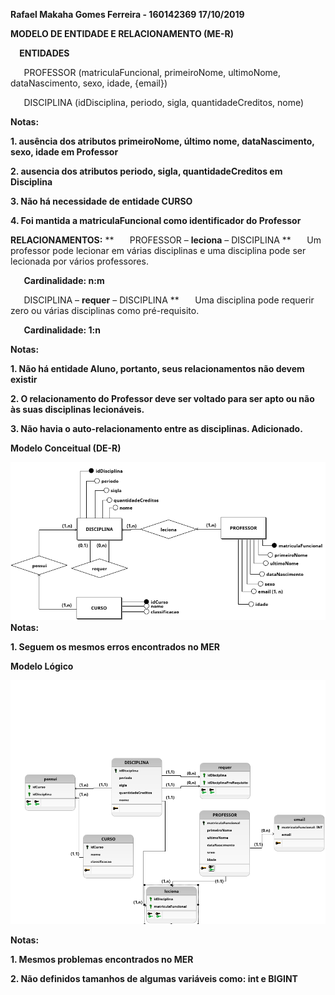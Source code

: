 ﻿**Rafael Makaha Gomes Ferreira - 160142369 17/10/2019**

**MODELO DE ENTIDADE E RELACIONAMENTO (ME-R)**

`  `**ENTIDADES**

`	`PROFESSOR (matriculaFuncional,  primeiroNome, ultimoNome, dataNascimento, sexo, idade, {email})

`	`DISCIPLINA (idDisciplina, periodo,  sigla, quantidadeCreditos, nome)

**Notas:**

**1. ausência dos atributos primeiroNome,  último nome, dataNascimento, sexo, idade em Professor**

**2. ausencia dos atributos periodo, sigla, quantidadeCreditos em Disciplina**

**3. Não há necessidade de entidade CURSO**

**4. Foi mantida a matriculaFuncional como identificador do Professor**

**RELACIONAMENTOS:**
**
`	`PROFESSOR – **leciona** – DISCIPLINA
**
`	`Um professor pode lecionar em várias disciplinas e uma disciplina pode ser lecionada por vários professores.

`	`**Cardinalidade: n:m**

`	`DISCIPLINA – **requer** – DISCIPLINA
**
`	`Uma disciplina pode requerir zero  ou várias disciplinas como pré-requisito.

`	`**Cardinalidade: 1:n**

**Notas:**

**1. Não há entidade Aluno, portanto, seus relacionamentos não devem existir**

**2. O relacionamento do Professor deve ser voltado para ser apto ou não às suas disciplinas lecionáveis.**

**3. Não havia o auto-relacionamento entre as disciplinas. Adicionado.**

**Modelo Conceitual (DE-R)**

![](DER.png)**Notas:**

**1. Seguem os mesmos erros encontrados no MER**

**Modelo Lógico**

![](Logico.png)

**Notas:**

**1. Mesmos problemas encontrados no MER**

**2. Não definidos tamanhos de algumas variáveis como: int e BIGINT**
